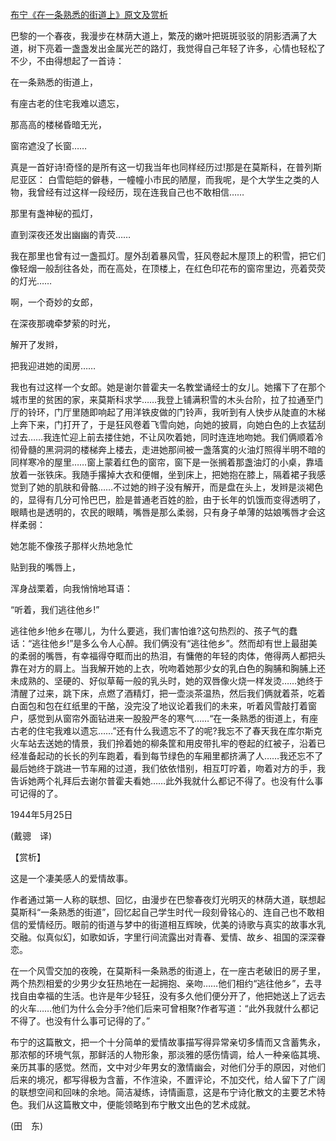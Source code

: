 [布宁《在一条熟悉的街道上》原文及赏析](https://www.vrrw.net/wx/12306.html)

巴黎的一个春夜，我漫步在林荫大道上，繁茂的嫩叶把斑斑驳驳的阴影洒满了大道，树下亮着一盏盏发出金属光芒的路灯，我觉得自己年轻了许多，心情也轻松了不少，不由得想起了一首诗：

在一条熟悉的街道上，

有座古老的住宅我难以遗忘，

那高高的楼梯昏暗无光，

窗帘遮没了长窗……

真是一首好诗!奇怪的是所有这一切我当年也同样经历过!那是在莫斯科，在普列斯尼亚区： 白雪皑皑的僻巷，一幢幢小市民的陋屋，而我呢，是个大学生之类的人物，我曾经有过这样一段经历，现在连我自己也不敢相信……

那里有盏神秘的孤灯，

直到深夜还发出幽幽的青荧……

我在那里也曾有过一盏孤灯。屋外刮着暴风雪，狂风卷起木屋顶上的积雪，把它们像轻烟一般刮往各处，而在高处，在顶楼上，在红色印花布的窗帘里边，亮着荧荧的灯光……

啊，一个奇妙的女郎，

在深夜那魂牵梦萦的时光，

解开了发辫，

把我迎进她的闺房……



我也有过这样一个女郎。她是谢尔普霍夫一名教堂诵经士的女儿。她撂下了在那个城市里的贫困的家，来莫斯科求学……我登上铺满积雪的木头台阶，拉了拉通至门厅的铃环，门厅里随即响起了用洋铁皮做的门铃声，我听到有人快步从陡直的木梯上奔下来，门打开了，于是狂风卷着飞雪向她，向她的披肩，向她白色的上衣猛刮过去……我连忙迎上前去搂住她，不让风吹着她，同时连连地吻她。我们俩顺着冷彻骨髓的黑洞洞的楼梯奔上楼去，走进她那间被一盏落寞的火油灯照得半明不暗的同样寒冷的屋里……窗上蒙着红色的窗帘，窗下是一张搁着那盏油灯的小桌，靠墙放着一张铁床。我随手撂掉大衣和便帽，坐到床上，把她抱在膝上，隔着裙子我感觉到了她的肌肤和骨骼……不过她的辫子没有解开，而是盘在头上，发辫是淡褐色的，显得有几分可怜巴巴，脸是普通老百姓的脸，由于长年的饥饿而变得透明了，眼睛也是透明的，农民的眼睛，嘴唇是那么柔弱，只有身子单薄的姑娘嘴唇才会这样柔弱：

她怎能不像孩子那样火热地急忙

贴到我的嘴唇上，

浑身战栗着，向我悄悄地耳语：

“听着，我们逃往他乡!”

逃往他乡!他乡在哪儿，为什么要逃，我们害怕谁?这句热烈的、孩子气的蠢话：“逃往他乡!”是多么令人心醉。我们俩没有“逃往他乡”。然而却有世上最甜美的柔弱的嘴唇，有幸福得夺眶而出的热泪，有慵倦的年轻的肉体，倦得两人都把头靠在对方的肩上。当我解开她的上衣，吮吻着她那少女的乳白色的胸脯和胸脯上还未成熟的、坚硬的、好似草莓一般的乳头时，她的双唇像火烧一样发烫……她终于清醒了过来，跳下床，点燃了酒精灯，把一壶淡茶温热，然后我们俩就着茶，吃着白面包和包在红纸里的干酪，没完没了地议论着我们的未来，听着风雪敲打着窗户，感觉到从窗帘外面钻进来一股股严冬的寒气……“在一条熟悉的街道上，有座古老的住宅我难以遗忘……”还有什么我遗忘不了的呢?我忘不了春天我在库尔斯克火车站去送她的情景，我们拎着她的柳条筐和用皮带扎牢的卷起的红被子，沿着已经准备起动的长长的列车跑着，看到每节绿色的车厢里都挤满了人……我还忘不了最后她终于跳进一节车厢的过道，我们依依惜别，相互叮咛着，吻着对方的手，我告诉她两个礼拜后去谢尔普霍夫看她……此外我就什么都记不得了。也没有什么事可记得的了。

1944年5月25日

(戴骢　译)

【赏析】

这是一个凄美感人的爱情故事。

作者通过第一人称的联想、回忆，由漫步在巴黎春夜灯光明灭的林荫大道，联想起莫斯科“一条熟悉的街道”，回忆起自己学生时代一段刻骨铭心的、连自己也不敢相信的爱情经历。眼前的街道与梦中的街道相互辉映，优美的诗歌与真实的故事水乳交融。似真似幻，如歌如诉，字里行间流露出对青春、爱情、故乡、祖国的深深眷恋。

在一个风雪交加的夜晚，在莫斯科一条熟悉的街道上，在一座古老破旧的房子里，两个热烈相爱的少男少女狂热地在一起拥抱、亲吻……他们相约“逃往他乡”，去寻找自由幸福的生活。也许是年少轻狂，没有多久他们便分开了，他把她送上了远去的火车……他们为什么会分手?他们后来可曾相聚?作者写道：“此外我就什么都记不得了。也没有什么事可记得的了。”

布宁的这篇散文，把一个十分简单的爱情故事描写得异常亲切多情而又含蓄隽永，那浓郁的环境气氛，那鲜活的人物形象，那淡雅的感伤情调，给人一种亲临其境、亲历其事的感觉。然而，文中对少年男女的激情幽会，对他们分手的原因，对他们后来的境况，都写得极为含蓄，不作渲染，不置评论，不加交代，给人留下了广阔的联想空间和回味的余地。简洁凝练，诗情画意，这是布宁诗化散文的主要艺术特色。我们从这篇散文中，便能领略到布宁散文出色的艺术成就。

(田　东)


